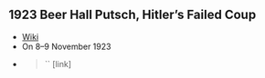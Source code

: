 ## 1923 Beer Hall Putsch, Hitler’s Failed Coup
- [Wiki](https://en.wikipedia.org/wiki/Beer_Hall_Putsch)
- On 8–9 November 1923
- > `` [link]
    